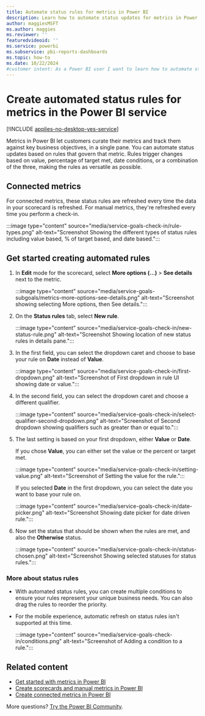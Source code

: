 ```yaml
---
title: Automate status rules for metrics in Power BI
description: Learn how to automate status updates for metrics in Power BI based on rules that trigger changes using value, percentage of target met, or date conditions.
author: maggiesMSFT
ms.author: maggies
ms.reviewer: ''
featuredvideoid: ''
ms.service: powerbi
ms.subservice: pbi-reports-dashboards
ms.topic: how-to
ms.date: 10/22/2024
#customer intent: As a Power BI user I want to learn how to automate status updates for metrics in Power BI.
---
```


# Create automated status rules for metrics in the Power BI service

[!INCLUDE [applies-no-desktop-yes-service](../includes/applies-no-desktop-yes-service.md)]

Metrics in Power BI let customers curate their metrics and track them against key business objectives, in a single pane. You can automate status updates based on rules that govern that metric. Rules trigger changes based on value, percentage of target met, date conditions, or a combination of the three, making the rules as versatile as possible.

## Connected metrics

For connected metrics, these status rules are refreshed every time the data in your scorecard is refreshed. For manual metrics, they're refreshed every time you perform a check-in.

:::image type="content" source="media/service-goals-check-in/rule-types.png" alt-text="Screenshot Showing the different types of status rules including value based, % of target based, and date based.":::

## Get started creating automated rules

1. In **Edit** mode for the scorecard, select **More options (...)** > **See details** next to the metric.

    :::image type="content" source="media/service-goals-subgoals/metrics-more-options-see-details.png" alt-text="Screenshot showing selecting More options, then See details.":::

1. On the **Status rules** tab, select **New rule**.

    :::image type="content" source="media/service-goals-check-in/new-status-rule.png" alt-text="Screenshot Showing location of new status rules in details pane.":::

1. In the first field, you can select the dropdown caret and choose to base your rule on **Date** instead of **Value**.

    :::image type="content" source="media/service-goals-check-in/first-dropdown.png" alt-text="Screenshot of First dropdown in rule UI showing date or value.":::

1. In the second field, you can select the dropdown caret and choose a different qualifier.

    :::image type="content" source="media/service-goals-check-in/select-qualifier-second-dropdown.png" alt-text="Screenshot of Second dropdown showing qualifiers such as greater than or equal to.":::

1. The last setting is based on your first dropdown, either **Value** or **Date**.  

    If you chose **Value**, you can either set the value or the percent or target met.

    :::image type="content" source="media/service-goals-check-in/setting-value.png" alt-text="Screenshot of Setting the value for the rule.":::

    If you selected **Date** in the first dropdown, you can select the date you want to base your rule on.

    :::image type="content" source="media/service-goals-check-in/date-picker.png" alt-text="Screenshot Showing date picker for date driven rule.":::

1. Now set the status that should be shown when the rules are met, and also the **Otherwise** status.

    :::image type="content" source="media/service-goals-check-in/status-chosen.png" alt-text="Screenshot Showing selected statuses for status rules.":::

### More about status rules

- With automated status rules, you can create multiple conditions to ensure your rules represent your unique business needs. You can also drag the rules to reorder the priority.  
- For the mobile experience, automatic refresh on status rules isn't supported at this time.

    :::image type="content" source="media/service-goals-check-in/conditions.png" alt-text="Screenshot of Adding a condition to a rule.":::

## Related content

- [Get started with metrics in Power BI](service-goals-introduction.md)
- [Create scorecards and manual metrics in Power BI](service-goals-create.md)
- [Create connected metrics in Power BI](service-goals-create-connected.md)

More questions? [Try the Power BI Community](https://community.powerbi.com/).
